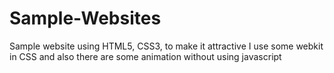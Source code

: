 # Sample-Websites
Sample website using HTML5, CSS3, to make it attractive I use some webkit in CSS and also there are some animation without using javascript
